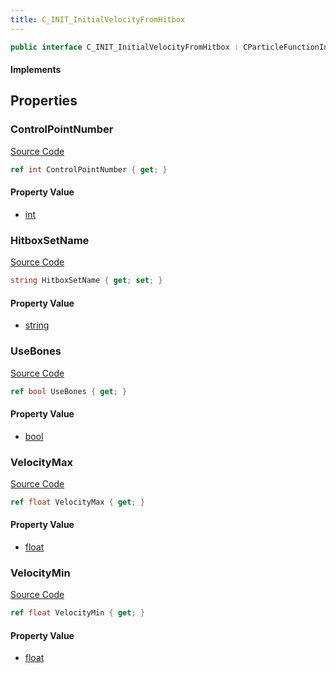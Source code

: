 ```yaml
---
title: C_INIT_InitialVelocityFromHitbox
---
```


```csharp
public interface C_INIT_InitialVelocityFromHitbox : CParticleFunctionInitializer, CParticleFunction, ISchemaClass<CParticleFunction>, ISchemaClass<CParticleFunctionInitializer>, ISchemaClass<C_INIT_InitialVelocityFromHitbox>, ISchemaField, ISchemaClass, INativeHandle
```

#### Implements

## Properties

### ControlPointNumber

[Source Code](https://github.com/swiftly-solution/swiftlys2/blob/main/managed/src/SwiftlyS2.Generated/Schemas/Interfaces/C_INIT_InitialVelocityFromHitbox.cs#L21)

```csharp
ref int ControlPointNumber { get; }
```

#### Property Value

- [int](https://learn.microsoft.com/dotnet/api/system.int32)

### HitboxSetName

[Source Code](https://github.com/swiftly-solution/swiftlys2/blob/main/managed/src/SwiftlyS2.Generated/Schemas/Interfaces/C_INIT_InitialVelocityFromHitbox.cs#L23)

```csharp
string HitboxSetName { get; set; }
```

#### Property Value

- [string](https://learn.microsoft.com/dotnet/api/system.string)

### UseBones

[Source Code](https://github.com/swiftly-solution/swiftlys2/blob/main/managed/src/SwiftlyS2.Generated/Schemas/Interfaces/C_INIT_InitialVelocityFromHitbox.cs#L25)

```csharp
ref bool UseBones { get; }
```

#### Property Value

- [bool](https://learn.microsoft.com/dotnet/api/system.boolean)

### VelocityMax

[Source Code](https://github.com/swiftly-solution/swiftlys2/blob/main/managed/src/SwiftlyS2.Generated/Schemas/Interfaces/C_INIT_InitialVelocityFromHitbox.cs#L19)

```csharp
ref float VelocityMax { get; }
```

#### Property Value

- [float](https://learn.microsoft.com/dotnet/api/system.single)

### VelocityMin

[Source Code](https://github.com/swiftly-solution/swiftlys2/blob/main/managed/src/SwiftlyS2.Generated/Schemas/Interfaces/C_INIT_InitialVelocityFromHitbox.cs#L17)

```csharp
ref float VelocityMin { get; }
```

#### Property Value

- [float](https://learn.microsoft.com/dotnet/api/system.single)

